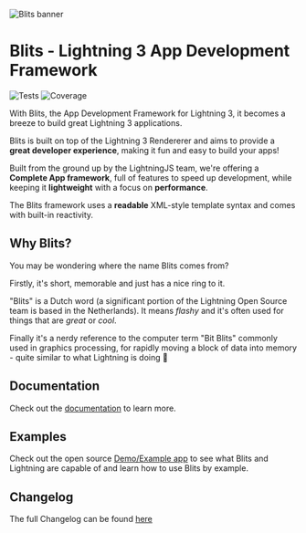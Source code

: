 ![Blits banner](https://raw.githubusercontent.com/lightning-js/blits/master/banner.png)

# Blits - Lightning 3 App Development Framework

![Tests](https://github.com/uguraslan/blits/workflows/Master%20Branch%20Coverage/badge.svg?branch=master) ![Coverage](https://codecov.io/gh/uguraslan/blits/branch/master/graph/badge.svg)

With Blits, the App Development Framework for Lightning 3, it becomes a breeze to build great Lightning 3 applications.

Blits is built on top of the Lightning 3 Rendererer and aims to provide a **great developer experience**, making it fun and easy to build your apps!

Built from the ground up by the LightningJS team, we're offering a **Complete App framework**, full of features to speed up development, while keeping it **lightweight** with a focus on **performance**.

The Blits framework uses a **readable** XML-style template syntax and comes with built-in reactivity.

## Why Blits?

You may be wondering where the name Blits comes from?

Firstly, it's short, memorable and just has a nice ring to it.

"Blits" is a Dutch word (a significant portion of the Lightning Open Source team is based in the Netherlands). It means _flashy_ and it's often used for things that are _great_ or _cool_.

Finally it's a nerdy reference to the computer term "Bit Blits" commonly used in graphics processing, for rapidly moving a block of data into memory - quite similar to what Lightning is doing 🙂

## Documentation

Check out the [documentation](https://lightning-js.github.io/blits) to learn more.

## Examples

Check out the open source [Demo/Example app](https://github.com/lightning-js/blits-example-app) to see what Blits and Lightning are capable of and learn how to use Blits by example.

## Changelog

The full Changelog can be found [here](./CHANGELOG.md)
